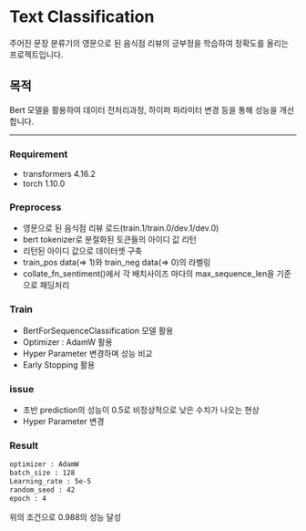 # Text Classification

주어진 문장 분류기의 영문으로 된 음식점 리뷰의 긍부정을 학습하여 정확도를 올리는 프로젝트입니다.


## 목적

Bert 모델을 활용하여 데이터 전처리과정, 하이퍼 파라미터 변경 등을 통해 성능을 개선합니다.

---

### Requirement

- transformers 4.16.2
- torch 1.10.0

### Preprocess

- 영문으로 된 음식점 리뷰 로드(train.1/train.0/dev.1/dev.0)
- bert tokenizer로 분절화된 토큰들의 아이디 값 리턴
- 리턴된 아이디 값으로 데이터셋 구축
- train_pos data(=> 1)와 train_neg data(=> 0)의 라벨링
- collate_fn_sentiment()에서 각 배치사이즈 마다의 max_sequence_len을 기준으로 패딩처리

### Train

- BertForSequenceClassification 모델 활용
- Optimizer : AdamW 활용
- Hyper Parameter 변경하며 성능 비교
- Early Stopping 활용

### issue

- 초반 prediction의 성능이 0.5로 비정상적으로 낮은 수치가 나오는 현상
- Hyper Parameter 변경

### Result
```bash
optimizer : AdamW
batch_size : 128
Learning_rate : 5e-5
random_seed : 42
epoch : 4
````
위의 조건으로 0.988의 성능 달성





